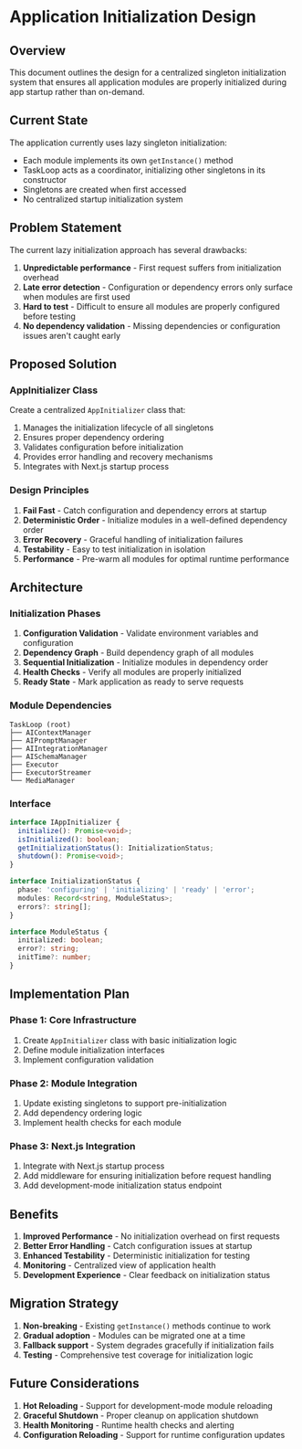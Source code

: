 # Application Initialization Design

## Overview

This document outlines the design for a centralized singleton initialization system that ensures all application modules are properly initialized during app startup rather than on-demand.

## Current State

The application currently uses lazy singleton initialization:
- Each module implements its own `getInstance()` method
- TaskLoop acts as a coordinator, initializing other singletons in its constructor
- Singletons are created when first accessed
- No centralized startup initialization system

## Problem Statement

The current lazy initialization approach has several drawbacks:
1. **Unpredictable performance** - First request suffers from initialization overhead
2. **Late error detection** - Configuration or dependency errors only surface when modules are first used
3. **Hard to test** - Difficult to ensure all modules are properly configured before testing
4. **No dependency validation** - Missing dependencies or configuration issues aren't caught early

## Proposed Solution

### AppInitializer Class

Create a centralized `AppInitializer` class that:
1. Manages the initialization lifecycle of all singletons
2. Ensures proper dependency ordering
3. Validates configuration before initialization
4. Provides error handling and recovery mechanisms
5. Integrates with Next.js startup process

### Design Principles

1. **Fail Fast** - Catch configuration and dependency errors at startup
2. **Deterministic Order** - Initialize modules in a well-defined dependency order
3. **Error Recovery** - Graceful handling of initialization failures
4. **Testability** - Easy to test initialization in isolation
5. **Performance** - Pre-warm all modules for optimal runtime performance

## Architecture

### Initialization Phases

1. **Configuration Validation** - Validate environment variables and configuration
2. **Dependency Graph** - Build dependency graph of all modules
3. **Sequential Initialization** - Initialize modules in dependency order
4. **Health Checks** - Verify all modules are properly initialized
5. **Ready State** - Mark application as ready to serve requests

### Module Dependencies

```
TaskLoop (root)
├── AIContextManager
├── AIPromptManager
├── AIIntegrationManager
├── AISchemaManager
├── Executor
├── ExecutorStreamer
└── MediaManager
```

### Interface

```typescript
interface IAppInitializer {
  initialize(): Promise<void>;
  isInitialized(): boolean;
  getInitializationStatus(): InitializationStatus;
  shutdown(): Promise<void>;
}

interface InitializationStatus {
  phase: 'configuring' | 'initializing' | 'ready' | 'error';
  modules: Record<string, ModuleStatus>;
  errors?: string[];
}

interface ModuleStatus {
  initialized: boolean;
  error?: string;
  initTime?: number;
}
```

## Implementation Plan

### Phase 1: Core Infrastructure
1. Create `AppInitializer` class with basic initialization logic
2. Define module initialization interfaces
3. Implement configuration validation

### Phase 2: Module Integration
1. Update existing singletons to support pre-initialization
2. Add dependency ordering logic
3. Implement health checks for each module

### Phase 3: Next.js Integration
1. Integrate with Next.js startup process
2. Add middleware for ensuring initialization before request handling
3. Add development-mode initialization status endpoint

## Benefits

1. **Improved Performance** - No initialization overhead on first requests
2. **Better Error Handling** - Catch configuration issues at startup
3. **Enhanced Testability** - Deterministic initialization for testing
4. **Monitoring** - Centralized view of application health
5. **Development Experience** - Clear feedback on initialization status

## Migration Strategy

1. **Non-breaking** - Existing `getInstance()` methods continue to work
2. **Gradual adoption** - Modules can be migrated one at a time
3. **Fallback support** - System degrades gracefully if initialization fails
4. **Testing** - Comprehensive test coverage for initialization logic

## Future Considerations

1. **Hot Reloading** - Support for development-mode module reloading
2. **Graceful Shutdown** - Proper cleanup on application shutdown
3. **Health Monitoring** - Runtime health checks and alerting
4. **Configuration Reloading** - Support for runtime configuration updates
